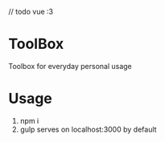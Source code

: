 // todo vue :3
# ToolBox
Toolbox for everyday personal usage

# Usage
1. npm i
2. gulp
serves on localhost:3000 by default

